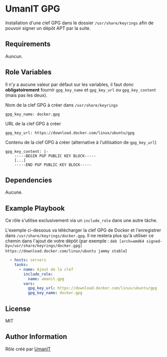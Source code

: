 
# UmanIT GPG

Installation d'une clef GPG dans le dossier `/usr/share/keyrings` afin de
pouvoir signer un dépôt APT par la suite.

## Requirements

Auncun.

## Role Variables

Il n'y a aucune valeur par défaut sur les variables, il faut donc
**obligatoirement** fournir `gpg_key_name` et `gpg_key_url` ou
`gpg_key_content` (mais pas les deux).

Nom de la clef GPG à créer dans `/usr/share/keyrings`

	gpg_key_name: docker.gpg

URL de la clef GPG à créer

	gpg_key_url: https://download.docker.com/linux/ubuntu/gpg

Contenu de la clef GPG à créer (alternative à l'utilisation de `gpg_key_url`)

	gpg_key_content: |-
		-----BEGIN PGP PUBLIC KEY BLOCK-----
		[...]
		-----END PGP PUBLIC KEY BLOCK-----

## Dependencies

Aucune.

## Example Playbook

Ce rôle s'utilise exclusivement via un `include_role` dans une autre tâche.

L'exemple ci-dessous va télécharger la clef GPG de Docker et l'enregistrer dans
`/usr/share/keyrings/docker.gpg`.
Il ne restera plus qu'à utiliser ce chemin dans l'ajout de votre dépôt (par
exemple : `deb [arch=amd64 signed-by=/usr/share/keyrings/docker.gpg] https://download.docker.com/linux/ubuntu jammy stable`)

```yaml
  - hosts: servers
    tasks:
      - name: Ajout de la clef
        include_role:
          name: umanit.gpg
        vars:
          gpg_key_url: https://download.docker.com/linux/ubuntu/gpg
          gpg_key_name: docker.gpg
```

## License

MIT

## Author Information

Rôle créé par [UmanIT](https://www.umanit.fr/)
